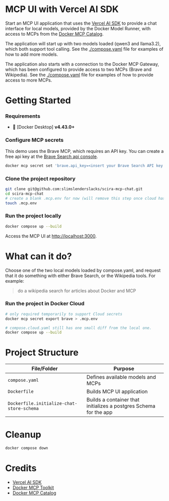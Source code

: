 # MCP UI with Vercel AI SDK

Start an MCP UI application that uses the [Vercel AI SDK] to provide a chat interface for local models, provided by the Docker Model Runner, with access to MCPs from the [Docker MCP Catalog].

The application will start up with two models loaded (qwen3 and llama3.2), which both support tool calling.  See the [./compose.yaml](./compose.yaml) file for examples of how to add more models.

The application also starts with a connection to the Docker MCP Gateway, which has been configured to provide access to two MCPs (Brave and Wikipedia).  See the [./compose.yaml](./compose.yaml) file for examples of how to provide access to more MCPs.

# Getting Started

### Requirements

* 🐳 [Docker Desktop] **v4.43.0+**

### Configure MCP secrets

This demo uses the Brave MCP, which requires an API key.  You can create a free api key at the [Brave Search api console](https://api-dashboard.search.brave.com/login).

```sh
docker mcp secret set 'brave.api_key=<insert your Brave Search API key here>'
```

### Clone the project repository

```sh
git clone git@github.com:slimslenderslacks/scira-mcp-chat.git
cd scira-mcp-chat
# create a blank .mcp.env for now (will remove this step once cloud has secret support)
touch .mcp.env
```

### Run the project locally

```sh
docker compose up --build
```

Access the MCP UI at [http://localhost:3000](http://localhost:3000).

# What can it do?

Choose one of the two local models loaded by compose.yaml, and request that it do something with either Brave Search, or the Wikipedia tools.  For example:

> do a wikipedia search for articles about Docker and MCP

### Run the project in Docker Cloud

```sh
# only required temporarily to support Cloud secrets
docker mcp secret export brave > .mcp.env

# compose.cloud.yaml still has one small diff from the local one.
docker compose up --build
```

# Project Structure

| File/Folder    | Purpose                                                                   |
| -------------- | ------------------------------------------------------------------------- |
| `compose.yaml`                              | Defines available models and MCPs           |
| `Dockerfile`                                | Builds MCP UI application                                       |
| `Dockerfile.initialize-chat-store-schema`   | Builds a container that initializes a postgres Schema for the app                                         |

# Cleanup

```sh
docker compose down
```

# Credits

- [Vercel AI SDK]
- [Docker MCP Toolkit]
- [Docker MCP Catalog]

[Vercel AI SDK]: https://ai-sdk.dev/docs/introduction
[Docker MCP Toolkit]: https://docs.docker.com/ai/mcp-catalog-and-toolkit/toolkit/
[Docker MCP Catalog]: https://hub.docker.com/mcp
